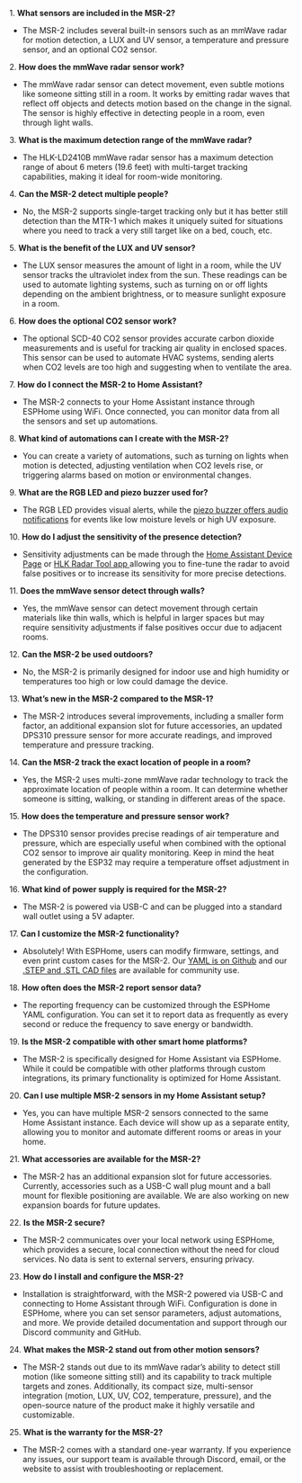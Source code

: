 1\. **What sensors are included in the MSR-2?**

* The MSR-2 includes several built-in sensors such as an mmWave radar for motion detection, a LUX and UV sensor, a temperature and pressure sensor, and an optional CO2 sensor.

2\. **How does the mmWave radar sensor work?**

* The mmWave radar sensor can detect movement, even subtle motions like someone sitting still in a room. It works by emitting radar waves that reflect off objects and detects motion based on the change in the signal. The sensor is highly effective in detecting people in a room, even through light walls.

3\. **What is the maximum detection range of the mmWave radar?**

* The HLK-LD2410B mmWave radar sensor has a maximum detection range of about 6 meters (19.6 feet) with multi-target tracking capabilities, making it ideal for room-wide monitoring.

4\. **Can the MSR-2 detect multiple people?**

* No, the MSR-2 supports single-target tracking only but it has better still detection than the MTR-1 which makes it uniquely suited for situations where you need to track a very still target like on a bed, couch, etc.

5\. **What is the benefit of the LUX and UV sensor?**

* The LUX sensor measures the amount of light in a room, while the UV sensor tracks the ultraviolet index from the sun. These readings can be used to automate lighting systems, such as turning on or off lights depending on the ambient brightness, or to measure sunlight exposure in a room.

6\. **How does the optional CO2 sensor work?**

* The optional SCD-40 CO2 sensor provides accurate carbon dioxide measurements and is useful for tracking air quality in enclosed spaces. This sensor can be used to automate HVAC systems, sending alerts when CO2 levels are too high and suggesting when to ventilate the area.

7\. **How do I connect the MSR-2 to Home Assistant?**

* The MSR-2 connects to your Home Assistant instance through ESPHome using WiFi. Once connected, you can monitor data from all the sensors and set up automations.

8\. **What kind of automations can I create with the MSR-2?**

* You can create a variety of automations, such as turning on lights when motion is detected, adjusting ventilation when CO2 levels rise, or triggering alarms based on motion or environmental changes.

9\. **What are the RGB LED and piezo buzzer used for?**

* The RGB LED provides visual alerts, while the <a href="https://wiki.apolloautomation.com/products/general/piezo/" title="Click here to go to the piezo buzzer wiki tutorial" target="_blank" rel="noreferrer nofollow noopener">piezo buzzer offers audio notifications</a> for events like low moisture levels or high UV exposure.

10\. **How do I adjust the sensitivity of the presence detection?**

* Sensitivity adjustments can be made through the <a href="https://wiki.apolloautomation.com/products/msr2/calibrating-and-updating/zones-ha/" target="_blank" rel="noreferrer nofollow noopener">Home Assistant Device Page</a> or <a href="https://wiki.apolloautomation.com/products/msr2/calibrating-and-updating/zones-hlk/" target="_blank" rel="noreferrer nofollow noopener">HLK Radar Tool app </a>allowing you to fine-tune the radar to avoid false positives or to increase its sensitivity for more precise detections.

11\. **Does the mmWave sensor detect through walls?**

* Yes, the mmWave sensor can detect movement through certain materials like thin walls, which is helpful in larger spaces but may require sensitivity adjustments if false positives occur due to adjacent rooms.

12\. **Can the MSR-2 be used outdoors?**

* No, the MSR-2 is primarily designed for indoor use and high humidity or temperatures too high or low could damage the device.

13\. **What’s new in the MSR-2 compared to the MSR-1?**

* The MSR-2 introduces several improvements, including a smaller form factor, an additional expansion slot for future accessories, an updated DPS310 pressure sensor for more accurate readings, and improved temperature and pressure tracking.

14\. **Can the MSR-2 track the exact location of people in a room?**

* Yes, the MSR-2 uses multi-zone mmWave radar technology to track the approximate location of people within a room. It can determine whether someone is sitting, walking, or standing in different areas of the space.

15\. **How does the temperature and pressure sensor work?**

* The DPS310 sensor provides precise readings of air temperature and pressure, which are especially useful when combined with the optional CO2 sensor to improve air quality monitoring. Keep in mind the heat generated by the ESP32 may require a temperature offset adjustment in the configuration.

16\. **What kind of power supply is required for the MSR-2?**

* The MSR-2 is powered via USB-C and can be plugged into a standard wall outlet using a 5V adapter.

17\. **Can I customize the MSR-2 functionality?**

* Absolutely! With ESPHome, users can modify firmware, settings, and even print custom cases for the MSR-2. Our <a href="https://github.com/ApolloAutomation/MSR-2" target="_blank" rel="noreferrer nofollow noopener">YAML is on Github</a> and our <a href="https://www.printables.com/@Apollo_1187039" target="_blank" rel="noreferrer nofollow noopener">.STEP and .STL CAD files</a> are available for community use.

18\. **How often does the MSR-2 report sensor data?**

* The reporting frequency can be customized through the ESPHome YAML configuration. You can set it to report data as frequently as every second or reduce the frequency to save energy or bandwidth.

19\. **Is the MSR-2 compatible with other smart home platforms?**

* The MSR-2 is specifically designed for Home Assistant via ESPHome. While it could be compatible with other platforms through custom integrations, its primary functionality is optimized for Home Assistant.

20\. **Can I use multiple MSR-2 sensors in my Home Assistant setup?**

* Yes, you can have multiple MSR-2 sensors connected to the same Home Assistant instance. Each device will show up as a separate entity, allowing you to monitor and automate different rooms or areas in your home.

21\. **What accessories are available for the MSR-2?**

* The MSR-2 has an additional expansion slot for future accessories. Currently, accessories such as a USB-C wall plug mount and a ball mount for flexible positioning are available. We are also working on new expansion boards for future updates.

22\. **Is the MSR-2 secure?**

* The MSR-2 communicates over your local network using ESPHome, which provides a secure, local connection without the need for cloud services. No data is sent to external servers, ensuring privacy.

23\. **How do I install and configure the MSR-2?**

* Installation is straightforward, with the MSR-2 powered via USB-C and connecting to Home Assistant through WiFi. Configuration is done in ESPHome, where you can set sensor parameters, adjust automations, and more. We provide detailed documentation and support through our Discord community and GitHub.

24\. **What makes the MSR-2 stand out from other motion sensors?**

* The MSR-2 stands out due to its mmWave radar’s ability to detect still motion (like someone sitting still) and its capability to track multiple targets and zones. Additionally, its compact size, multi-sensor integration (motion, LUX, UV, CO2, temperature, pressure), and the open-source nature of the product make it highly versatile and customizable.

25\. **What is the warranty for the MSR-2?**

* The MSR-2 comes with a standard one-year warranty. If you experience any issues, our support team is available through Discord, email, or the website to assist with troubleshooting or replacement.